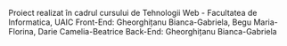 Proiect realizat în cadrul cursului de Tehnologii Web - Facultatea de Informatica, UAIC
Front-End: Gheorghițanu Bianca-Gabriela, Begu Maria-Florina, Darie Camelia-Beatrice
Back-End: Gheorghițanu Bianca-Gabriela
